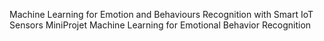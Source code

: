 Machine Learning for Emotion and Behaviours Recognition with Smart IoT Sensors MiniProjet
Machine Learning for Emotional Behavior Recognition
